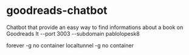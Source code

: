 # goodreads-chatbot

Chatbot that provide an easy way to find informations about a book on Goodreads
lt --port 3003 --subdomain pablolopesk8

forever -g no container
localtunnel -g no container
